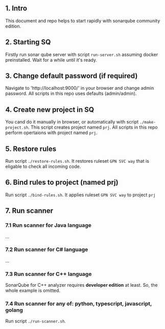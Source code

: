 ## 1. Intro

This document and repo helps to start rapidly with sonarqube community edition.

## 2. Starting SQ

Firstly run sonar qube server with script `run-server.sh` assuming docker preinstalled. Wait for a while until it's ready.

## 3. Change default password (if required)

Navigate to 'http://localhost:9000/' in your browser and change admin password. All scripts in this repo uses defaults (admin/admin).

## 4. Create new project in SQ

You cand do it manually in browser, or automatically with script `./make-project.sh`. This script creates project named `prj`. All scripts in this repo perform opertaions with project named `prj`.

## 5. Restore rules

Run script `./restore-rules.sh`. It restores ruleset `GPN SVC way` that is eligable to check all incoming code.

## 6. Bind rules to project (named prj)

Run script `./bind-rules.sh`. It applies ruleset `GPN SVC way` to project `prj`

## 7. Run scanner

### 7.1 Run scanner for Java language

...

### 7.2 Run scanner for C# language

...

### 7.3 Run scanner for C++ language

SonarQube for C++ analyzer requires **developer edition** at least. So, the whole example is omitted.

### 7.4 Run scanner for any of: python, typescript, javascript, golang

Run script `./run-scanner.sh`.